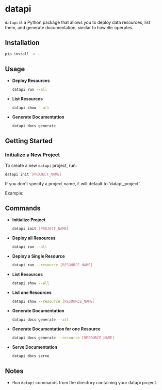 # datapi

`datapi` is a Python package that allows you to deploy data resources, list them, and generate documentation, similar to how `dbt` operates.

## Installation
```bash
pip install -e .
```

## Usage

- **Deploy Resources**

  ```bash
  datapi run --all
  ```

- **List Resources**

  ```bash
  datapi show --all
  ```

- **Generate Documentation**

  ```bash
  datapi docs generate
  ```

## Getting Started

### Initialize a New Project

To create a new `datapi` project, run:

```bash
datapi init [PROJECT_NAME]
```

If you don't specify a project name, it will default to 'datapi_project'.

Example:

## Commands

- **Initialize Project**

  ```bash
  datapi init [PROJECT_NAME]
  ```

- **Deploy all Resources**

  ```bash
  datapi run --all
  ```

- **Deploy a Single Resource**

  ```bash
  datapi run --resource [RESOURCE_NAME]
  ```


- **List Resources**

  ```bash
  datapi show --all
  ```

- **List one Resources**

  ```bash
  datapi show --resource [RESOURCE_NAME]
  ```

- **Generate Documentation**

  ```bash
  datapi docs generate --all
  ```

- **Generate Documentation for one Resource**

  ```bash
  datapi docs generate --resource [RESOURCE_NAME]
  ```

- **Serve Documentation**

  ```bash
  datapi docs serve
  ```  

## Notes

- Run `datapi` commands from the directory containing your datapi project.
